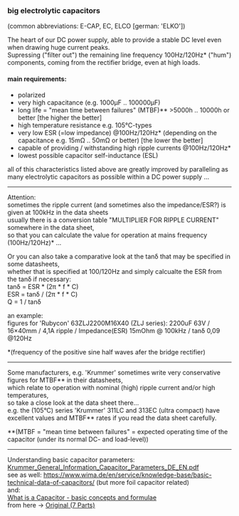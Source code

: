 ### big electrolytic capacitors  
(common abbreviations: E-CAP, EC, ELCO \[german: 'ELKO'\])  

The heart of our DC power supply, able to provide a stable DC level even when drawing huge current peaks.  
Supressing ("filter out") the remaining line frequency 100Hz/120Hz* ("hum") components, coming from the rectifier bridge, even at high loads.  
#### main requirements:
 - polarized  
 - very high capacitance (e.g. 1000µF .. 100000µF)
 - long life = \"mean time between failures\" (MTBF)\*\* >5000h .. 10000h or better \[the higher the better\]
 - high temperature resistance e.g. 105°C-types
 - very low ESR (=low impedance) @100Hz/120Hz\* (depending on the capacitance e.g. 15mΩ .. 50mΩ or better) \[the lower the better\]
 - capable of providing / withstanding high ripple currents @100Hz/120Hz\*  
 - lowest possible capacitor self-inductance (ESL)

all of this characteristics listed above are greatly improved by paralleling as many electrolytic capacitors as possible within a DC power supply ...  

-----

Attention:  
sometimes the ripple current (and sometimes also the impedance/ESR?) is given at 100kHz in the data sheets  
usually there is a conversion table "MULTIPLIER FOR RIPPLE CURRENT" somewhere in the data sheet,  
so that you can calculate the value for operation at mains frequency (100Hz/120Hz)\* ...  
  
Or you can also take a comparative look at the tanδ that may be specified in some datasheets,  
whether that is specified at 100/120Hz and simply calcualte the ESR from the tanδ if necessary:  
tanδ = ESR * (2π * f * C)  
ESR = tanδ / (2π  *  f  *  C)  
Q = 1 / tanδ  
  
an example:  
figures for 'Rubycon' 63ZLJ2200M16X40 (ZLJ series): 2200uF 63V / 16×40mm / 4,1A ripple / Impedance(ESR) 15mOhm @ 100kHz / tanδ 0,09 @120Hz  
  
\*(frequency of the positive sine half waves afer the bridge rectifier)  

----

Some manufacturers, e.g. 'Krummer' sometimes write very conservative figures for MTBF\*\* in their datasheets,  
which relate to operation with nominal (high) ripple current and/or high temperatures,  
so take a close look at the data sheet there...  
e.g. the (105°C) series 'Krummer' 311LC and 313EC (ultra compact) have excellent values and MTBF\*\* rates if you read the data sheet carefully.  

\*\*(MTBF = \"mean time between failures\" = expected operating time of the capacitor (under its normal DC- and load-level))  

----

Understanding basic capacitor parameters:  
<a href="docs/related/Krummer_General_Information_Capacitor_Parameters_DE_EN.pdf">Krummer_General_Information_Capacitor_Parameters_DE_EN.pdf</a>  
see as well: https://www.wima.de/en/service/knowledge-base/basic-technical-data-of-capacitors/ (but more foil capacitor related)  
and:  
<a href="/What is a Capacitor - basic concepts and formulae.pdf">What is a Capacitor - basic concepts and formulae</a>  
from here -> <a href="https://www.electronics-notes.com/articles/basic_concepts/capacitance/capacitance.php">Original (7 Parts)</a>
